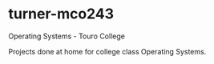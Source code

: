 # turner-mco243
Operating Systems - Touro College

Projects done at home for college class Operating Systems. 
